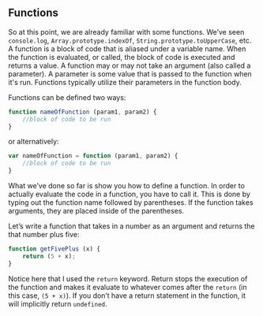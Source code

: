 ## Functions

So at this point, we are already familiar with some functions. We’ve seen
`console.log`, `Array.prototype.indexOf`, `String.prototype.toUpperCase`, etc. A
function is a block of code that is aliased under a variable name. When the
function is evaluated, or called, the block of code is executed and returns a
value. A function may or may not take an argument (also called a parameter). A
parameter is some value that is passed to the function when it's run. Functions
typically utilize their parameters in the function body.

Functions can be defined two ways:

```javascript
function nameOfFunction (param1, param2) {
	//block of code to be run
}
```

or alternatively:

```javascript
var nameOfFunction = function (param1, param2) {
	//block of code to be run
}
```

What we’ve done so far is show you how to define a function. In order to actually
evaluate the code in a function, you have to call it. This is done by typing out
the function name followed by parentheses. If the function takes arguments, they
are placed inside of the parentheses.

Let’s write a function that takes in a number as an argument and returns the
that number plus five:

```javascript
function getFivePlus (x) {
	return (5 + x);
}
```

Notice here that I used the `return` keyword. Return stops the execution of the
function and makes it evaluate to whatever comes after the `return` (in
this case, `(5 + x)`). If you don’t have a return statement in the function, it will
implicitly return `undefined`.
